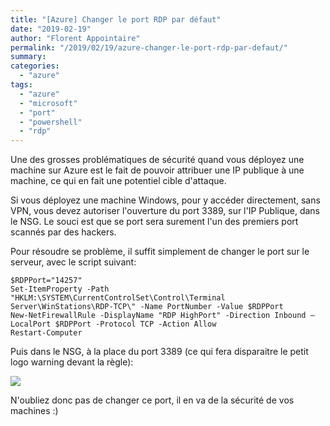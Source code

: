 ```yaml
---
title: "[Azure] Changer le port RDP par défaut"
date: "2019-02-19"
author: "Florent Appointaire"
permalink: "/2019/02/19/azure-changer-le-port-rdp-par-defaut/"
summary: 
categories: 
  - "azure"
tags: 
  - "azure"
  - "microsoft"
  - "port"
  - "powershell"
  - "rdp"
---
```

Une des grosses problématiques de sécurité quand vous déployez une machine sur Azure est le fait de pouvoir attribuer une IP publique à une machine, ce qui en fait une potentiel cible d'attaque.

Si vous déployez une machine Windows, pour y accéder directement, sans VPN, vous devez autoriser l'ouverture du port 3389, sur l'IP Publique, dans le NSG. Le souci est que se port sera surement l'un des premiers port scannés par des hackers.

Pour résoudre se problème, il suffit simplement de changer le port sur le serveur, avec le script suivant:

```
$RDPPort="14257"
Set-ItemProperty -Path "HKLM:\SYSTEM\CurrentControlSet\Control\Terminal Server\WinStations\RDP-TCP\" -Name PortNumber -Value $RDPPort
New-NetFirewallRule -DisplayName "RDP HighPort" -Direction Inbound –LocalPort $RDPPort -Protocol TCP -Action Allow
Restart-Computer
```

Puis dans le NSG, à la place du port 3389 (ce qui fera disparaitre le petit logo warning devant la règle):

![](https://cloudyjourney.fr/wp-content/uploads/2019/02/Azure_RDP_Port.png)

N'oubliez donc pas de changer ce port, il en va de la sécurité de vos machines :)
